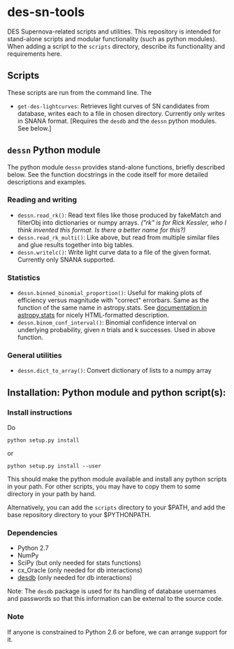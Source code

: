 des-sn-tools
============

DES Supernova-related scripts and utilities. This repository is intended for
stand-alone scripts and modular functionality (such as python modules). When
adding a script to the `scripts` directory, describe its functionality and
requirements here.

Scripts
-------

These scripts are run from the command line. The 

* `get-des-lightcurves`: Retrieves light curves of SN candidates from database,
  writes each to a file in chosen directory. Currently only writes in SNANA
  format. [Requires the `desdb` and the `dessn` python modules. See below.]


`dessn` Python module
---------------------

The python module `dessn` provides stand-alone functions, briefly
described below. See the function docstrings in the code itself for
more detailed descriptions and examples.

### Reading and writing

* `dessn.read_rk()`: Read text files like those produced by fakeMatch and
  filterObj into dictionaries or numpy arrays.
  _("rk" is for Rick Kessler, who I think invented this format.
  Is there a better name for this?)_
* `dessn.read_rk_multi()`: Like above, but read from multiple similar files
  and glue results together into big tables.
* `dessn.writelc()`: Write light curve data to a file of the given format.
  Currently only SNANA supported.

### Statistics

* `dessn.binned_binomial_proportion()`: Useful for making plots of efficiency
  versus magnitude with "correct" errorbars. Same as the function of the
  same name in astropy.stats. See
  [documentation in astropy.stats](http://astropy.readthedocs.org/en/latest/_generated/astropy.stats.funcs.binned_binom_proportion.html)
  for nicely HTML-formatted description.
* `dessn.binom_conf_interval()`: Binomial confidence interval on underlying
  probability, given n trials and k successes. Used in above function.

### General utilities

* `dessn.dict_to_array()`: Convert dictionary of lists to a numpy array


Installation: Python module and python script(s):
-------------------------------------------------

### Install instructions

Do

    python setup.py install

or

    python setup.py install --user

This should make the python module available and install any python scripts
in your path. For other scripts, you may have to copy them to some directory
in your path by hand.

Alternatively, you can add the `scripts` directory to your $PATH, and
add the base repository directory to your $PYTHONPATH.
 
### Dependencies

* Python 2.7
* NumPy
* SciPy (but only needed for stats functions)
* cx_Oracle (only needed for db interactions)
* [desdb](https://github.com/esheldon/desdb)
  (only needed for db interactions)

Note: The `desdb` package is used for its handling of database usernames
and passwords so that this information can be external to the source code.

### Note

If anyone is constrained to Python 2.6 or before, we can arrange support for it.
